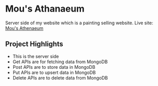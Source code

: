 # Mou's Athanaeum
Server side of my website which is a painting selling website.
Live site: [Mou's Athenaeum](https://mous-anthenaeum.web.app/home)

## Project Highlights
* This is the server side
* Get APIs are for fetching data from MongoDB
* Post APIs are to store data in MongoDB
* Put APIs are to upsert data in MongoDB
* Delete APIs are to delete data from MongoDB
